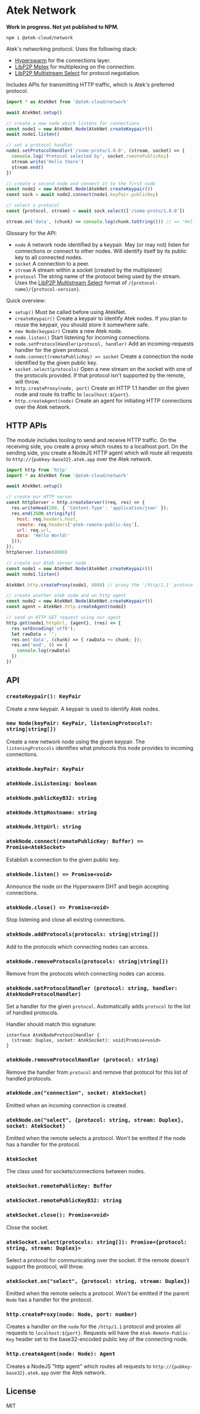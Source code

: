 # Atek Network

**Work in progress. Not yet published to NPM.**

```
npm i @atek-cloud/network
```

Atek's networking protocol. Uses the following stack:

- [Hyperswarm](https://github.com/hyperswarm) for the connections layer.
- [LibP2P Mplex](https://github.com/libp2p/js-libp2p-mplex) for multiplexing on the connection.
- [LibP2P Multistream Select](https://github.com/multiformats/js-multistream-select) for protocol negotiation.

Includes APIs for transmitting HTTP traffic, which is Atek's preferred protocol.

```js
import * as AtekNet from '@atek-cloud/network'

await AtekNet.setup()

// create a new node which listens for connections
const node1 = new AtekNet.Node(AtekNet.createKeypair())
await node1.listen()

// set a protocol handler
node1.setProtocolHandler('/some-proto/1.0.0', (stream, socket) => {
  console.log('Protocol selected by', socket.remotePublicKey)
  stream.write('Hello there')
  stream.end()
})

// create a second node and connect it to the first node
const node2 = new AtekNet.Node(AtekNet.createKeypair())
const sock = await node2.connect(node1.keyPair.publicKey)

// select a protocol
const {protocol, stream} = await sock.select(['/some-proto/1.0.0'])

stream.on('data', (chunk) => console.log(chunk.toString())) // => 'Hello there'
```

Glossary for the API:

- `node` A network node identified by a keypair. May (or may not) listen for connections or connect to other nodes. Will identify itself by its public key to all connected nodes.
- `socket` A connection to a peer.
- `stream` A stream within a socket (created by the multiplexer)
- `protocol` The string name of the protocol being used by the stream. Uses the [LibP2P Multistream Select](https://github.com/multiformats/js-multistream-select) format of `/{protocol-name}/{protocol-version}`.

Quick overview:

- `setup()` Must be called before using AtekNet.
- `createKeypair()` Create a keypair to identify Atek nodes. If you plan to reuse the keypair, you should store it somewhere safe.
- `new Node(keypair)` Create a new Atek node.
- `node.listen()` Start listening for incoming connections.
- `node.setProtocolHandler(protocol, handler)` Add an incoming-requests handler for the given protocol.
- `node.connect(remotePublicKey) => socket` Create a connection the node identified by the given public key.
- `socket.select(protocols)` Open a new stream on the socket with one of the protocols provided. If that protocol isn't supported by the remote, will throw.
- `http.createProxy(node, port)` Create an HTTP 1.1 handler on the given node and route its traffic to `localhost:${port}`.
- `http.createAgent(node)` Create an agent for initiating HTTP connections over the Atek network.

## HTTP APIs

The module includes tooling to send and receive HTTP traffic. On the receiving side, you create a proxy which routes to a localhost port. On the sending side, you create a NodeJS HTTP agent which will route all requests to `http://{pubkey-base32}.atek.app` over the Atek network.

```js
import http from 'http'
import * as AtekNet from '@atek-cloud/network'

await AtekNet.setup()

// create our HTTP server
const httpServer = http.createServer((req, res) => {
  res.writeHead(200, { 'Content-Type': 'application/json' });
  res.end(JSON.stringify({
    host: req.headers.host,
    remote: req.headers['atek-remote-public-key'],
    url: req.url,
    data: 'Hello World!'
  }));
});
httpServer.listen(8080)

// create our Atek server node
const node1 = new AtekNet.Node(AtekNet.createKeypair())
await node1.listen()

AtekNet.http.createProxy(node1, 8080) // proxy the '/http/1.1' protocol to our http server

// create another atek node and an http agent
const node2 = new AtekNet.Node(AtekNet.createKeypair())
const agent = AtekNet.http.createAgent(node2)

// send an HTTP GET request using our agent
http.get(node1.httpUrl, {agent}, (res) => {
  res.setEncoding('utf8');
  let rawData = '';
  res.on('data', (chunk) => { rawData += chunk; });
  res.on('end', () => {
    console.log(rawData)
  })
})
```

## API

### `createKeypair(): KeyPair`

Create a new keypair. A keypair is used to identify Atek nodes.

### `new Node(keyPair: KeyPair, listeningProtocols?: string|string[])`

Create a new network node using the given keypair. The `listeningProtocols` identifies what protocols this node provides to incoming connections.

### `atekNode.keyPair: KeyPair`

### `atekNode.isListening: boolean`

### `atekNode.publicKeyB32: string`

### `atekNode.httpHostname: string`

### `atekNode.httpUrl: string`

### `atekNode.connect(remotePublicKey: Buffer) => Promise<AtekSocket>`

Establish a connection to the given public key.

### `atekNode.listen() => Promise<void>`

Announce the node on the Hyperswarm DHT and begin accepting connections.

### `atekNode.close() => Promise<void>`

Stop listening and close all existing connections.

### `atekNode.addProtocols(protocols: string|string[])`

Add to the protocols which connecting nodes can access.

### `atekNode.removeProtocols(protocols: string|string[])`

Remove from the protocols which connecting nodes can access.

### `atekNode.setProtocolHandler (protocol: string, handler: AtekNodeProtocolHandler)`

Set a handler for the given `protocol`. Automatically adds `protocol` to the list of handled protocols.

Handler should match this signature:

```
interface AtekNodeProtocolHandler {
  (stream: Duplex, socket: AtekSocket): void|Promise<void>
}
```

### `atekNode.removeProtocolHandler (protocol: string)`

Remove the handler from `protocol` and remove that protocol for this list of handled protocols.

### `atekNode.on("connection", socket: AtekSocket)`

Emitted when an incoming connection is created.

### `atekNode.on("select", {protocol: string, stream: Duplex}, socket: AtekSocket)`

Emitted when the remote selects a protocol. Won't be emitted if the node has a handler for the protocol.

### `AtekSocket`

The class used for sockets/connections between nodes.

### `atekSocket.remotePublicKey: Buffer`

### `atekSocket.remotePublicKeyB32: string`

### `atekSocket.close(): Promise<void>`

Close the socket.

### `atekSocket.select(protocols: string[]): Promise<{protocol: string, stream: Duplex}>`

Select a protocol for communicating over the socket. If the remote doesn't support the protocol, will throw.

### `atekSocket.on("select", {protocol: string, stream: Duplex})`

Emitted when the remote selects a protocol. Won't be emitted if the parent `Node` has a handler for the protocol.

### `http.createProxy(node: Node, port: number)`

Creates a handler on the `node` for the `/http/1.1` protocol and proxies all requests to `localhost:${port}`. Requests will have the `Atek-Remote-Public-Key` header set to the base32-encoded public key of the connecting node.

### `http.createAgent(node: Node): Agent`

Creates a NodeJS "http agent" which routes all requests to `http://{pubkey-base32}.atek.app` over the Atek network.

## License

MIT
